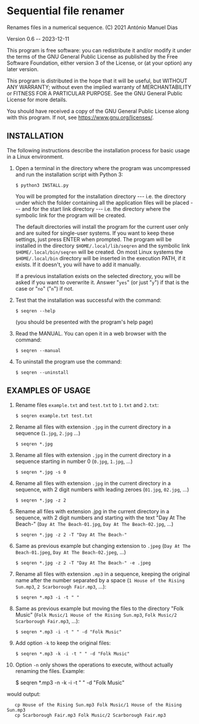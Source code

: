 Sequential file renamer
=======================

Renames files in a numerical sequence.
(C) 2021 António Manuel Dias

Version 0.6 -- 2023-12-11

This program is free software: you can redistribute it and/or modify
it under the terms of the GNU General Public License as published by
the Free Software Foundation, either version 3 of the License, or
(at your option) any later version.

This program is distributed in the hope that it will be useful,
but WITHOUT ANY WARRANTY; without even the implied warranty of
MERCHANTABILITY or FITNESS FOR A PARTICULAR PURPOSE.  See the
GNU General Public License for more details.

You should have received a copy of the GNU General Public License
along with this program.  If not, see <https://www.gnu.org/licenses/>.


INSTALLATION
------------

The following instructions describe the installation process for basic usage
in a Linux environment.

1. Open a terminal in the directory where the program was uncompressed and run
   the installation script with Python 3:

       $ python3 INSTALL.py

   You will be prompted for the installation directory --- i.e. the directory
   under which the folder containing all the application files will be placed
   --- and for the start link directory --- i.e. the directory where the
   symbolic link for the program will be created.

   The default directories will install the program for the current user only
   and are suited for single-user systems.  If you want to keep these
   settings, just press ENTER when prompted.  The program will be installed in
   the directory `$HOME/.local/lib/seqren` and the symbolic link
   `$HOME/.local/bin/seqren` will be created.  On most Linux systems the
   `$HOME/.local/bin` directory will be inserted in the execution PATH, if it
   exists. If it doesn't, you will have to add it manually.

   If a previous installation exists on the selected directory, you will be
   asked if you want to overwrite it.  Answer "`yes`" (or just "`y`") if that
   is the case or "`no`" ("`n`") if not.

2. Test that the installation was successful with the command:

       $ seqren --help

   (you should be presented with the program's help page)

3. Read the MANUAL.  You can open it in a web browser with the command:

       $ seqren --manual

4. To uninstall the program use the command:

       $ seqren --uninstall


EXAMPLES OF USAGE
-----------------

1. Rename files `example.txt` and `test.txt` to `1.txt` and `2.txt`:

       $ seqren example.txt test.txt

2. Rename all files with extension `.jpg` in the current directory
   in a sequence (`1.jpg`, `2.jpg` ...)

       $ seqren *.jpg

3. Rename all files with extension `.jpg` in the current directory
   in a sequence starting in number 0 (`0.jpg`, `1.jpg`, ...)

       $ seqren *.jpg -s 0

4. Rename all files with extension `.jpg` in the current directory
   in a sequence, with 2 digit numbers with leading zeroes
   (`01.jpg`, `02.jpg`, ...)

       $ seqren *.jpg -z 2

5. Rename all files with extension .jpg in the current directory
   in a sequence, with 2 digit numbers and starting with the text
   "Day At The Beach-" (`Day At The Beach-01.jpg`,
   `Day At The Beach-02.jpg`, ...)

       $ seqren *.jpg -z 2 -T "Day At The Beach-"

6. Same as previous example but changing extension to `.jpeg`
   (`Day At The Beach-01.jpeg`, `Day At The Beach-02.jpeg`, ...)

       $ seqren *.jpg -z 2 -T "Day At The Beach-" -e .jpeg

7. Rename all files with extension `.mp3` in a sequence, keeping
   the original name after the number separated by a space
   (`1 House of the Rising Sun.mp3`, `2 Scarborough Fair.mp3`, ...):

       $ seqren *.mp3 -i -t " "

8. Same as previous example but moving the files to the directory
   "Folk Music" (`Folk Music/1 House of the Rising Sun.mp3`,
   `Folk Music/2 Scarborough Fair.mp3`, ...):

       $ seqren *.mp3 -i -t " " -d "Folk Music"

9. Add option `-k` to keep the original files:

       $ seqren *.mp3 -k -i -t " " -d "Folk Music"

10. Option `-n` only shows the operations to execute, without actually
    renaming the files. Example:

       $ seqren *.mp3 -n -k -i -t " " -d "Folk Music"

   would output:

       cp House of the Rising Sun.mp3 Folk Music/1 House of the Rising Sun.mp3
       cp Scarborough Fair.mp3 Folk Music/2 Scarborough Fair.mp3
